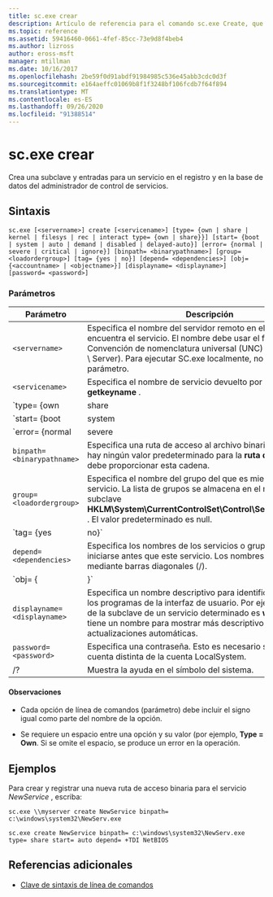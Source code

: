 ```yaml
---
title: sc.exe crear
description: Artículo de referencia para el comando sc.exe Create, que crea una subclave y entradas para un servicio en el registro y en la base de datos del administrador de control de servicios.
ms.topic: reference
ms.assetid: 59416460-0661-4fef-85cc-73e9d8f4beb4
ms.author: lizross
author: eross-msft
manager: mtillman
ms.date: 10/16/2017
ms.openlocfilehash: 2be59f0d91abdf91984985c536e45abb3cdc0d3f
ms.sourcegitcommit: e164aeffc01069b8f1f3248bf106fcdb7f64f894
ms.translationtype: MT
ms.contentlocale: es-ES
ms.lasthandoff: 09/26/2020
ms.locfileid: "91388514"
---
```

# <a name="scexe-create"></a>sc.exe crear

Crea una subclave y entradas para un servicio en el registro y en la base de datos del administrador de control de servicios.

## <a name="syntax"></a>Sintaxis

```
sc.exe [<servername>] create [<servicename>] [type= {own | share | kernel | filesys | rec | interact type= {own | share}}] [start= {boot | system | auto | demand | disabled | delayed-auto}] [error= {normal | severe | critical | ignore}] [binpath= <binarypathname>] [group= <loadordergroup>] [tag= {yes | no}] [depend= <dependencies>] [obj= {<accountname> | <objectname>}] [displayname= <displayname>] [password= <password>]
```

### <a name="parameters"></a>Parámetros

|Parámetro|Descripción|
|---------|-----------|
| `<servername>` | Especifica el nombre del servidor remoto en el que se encuentra el servicio. El nombre debe usar el formato de Convención de nomenclatura universal (UNC) (por ejemplo, mi \\ Server). Para ejecutar SC.exe localmente, no utilice este parámetro. |
| `<servicename>` | Especifica el nombre de servicio devuelto por la operación **getkeyname** . |
| `type= {own | share | kernel | filesys | rec | interact type= {own | share}}` | Especifica el tipo de servicio. Entre estas opciones se incluyen:<ul><li>**propietario** : especifica un servicio que se ejecuta en su propio proceso. No comparte un archivo ejecutable con otros servicios. Este es el valor predeterminado.</li><li>**compartir** : especifica un servicio que se ejecuta como un proceso compartido. Comparte un archivo ejecutable con otros servicios.</li><li>**kernel** : especifica un controlador.</li><li>**files** : especifica un controlador del sistema de archivos.</li><li>**rec** : especifica un controlador reconocido por el sistema de archivos que identifica los sistemas de archivos usados en el equipo.</li><li>**interactuar** : especifica un servicio que puede interactuar con el escritorio y recibir la entrada de los usuarios. Los servicios interactivos deben ejecutarse con la cuenta LocalSystem. Este tipo debe usarse junto con **Type = Own** o **Type = Shared** (por ejemplo, **Type = interactúe** **Type = Own**). El uso de **Type = interactúe** por sí mismo generará un error.</li></ul> |
| `start= {boot | system | auto | demand | disabled | delayed-auto}` | Especifica el tipo de inicio para el servicio. Entre estas opciones se incluyen:<ul><li>**arranque** : especifica un controlador de dispositivo que carga el cargador de arranque.</li><li>**sistema** : especifica un controlador de dispositivo que se inicia durante la inicialización del kernel.</li><li>**auto** -especifica un servicio que se inicia automáticamente cada vez que el equipo se reinicia y se ejecuta incluso si no hay un inicio de sesión en el equipo.</li><li>**Demand** : especifica un servicio que se debe iniciar manualmente. Este es el valor predeterminado si no se especifica **Start =** .</li><li>**Disabled** : especifica un servicio que no se puede iniciar. Para iniciar un servicio deshabilitado, cambie el tipo de inicio a otro valor.</li><li>**Delay-auto** -especifica un servicio que se inicia automáticamente un breve período de tiempo después de que se inicien otros servicios automáticos.</li></ul> |
| `error= {normal | severe | critical | ignore}` | Especifica la gravedad del error si el servicio no se inicia cuando se inicia el equipo. Entre estas opciones se incluyen:<ul><li>**normal** : especifica que el error se ha registrado y se muestra un cuadro de mensaje que informa al usuario de que se ha producido un error al iniciar un servicio. El inicio continuará. Esta es la configuración predeterminada.</li><li>**grave** : especifica que el error se registra (si es posible). El equipo intentará reiniciarse con la última configuración válida conocida. Esto podría dar lugar a que el equipo se reinicie, pero es posible que el servicio no se pueda ejecutar.</li><li>**Critical** : especifica que el error se registra (si es posible). El equipo intentará reiniciarse con la última configuración válida conocida. Si se produce un error en la última configuración válida conocida, también se produce un error de inicio y el proceso de arranque se detiene con un error de detención.</li><li>**omitir** : especifica que el error se ha registrado y el inicio continúa. No se proporciona ninguna notificación al usuario más allá de registrar el error en el registro de eventos.</li></ul> |
| `binpath= <binarypathname>` | Especifica una ruta de acceso al archivo binario del servicio. No hay ningún valor predeterminado para la **ruta de ruta =** y se debe proporcionar esta cadena. |
| `group= <loadordergroup>` | Especifica el nombre del grupo del que es miembro este servicio. La lista de grupos se almacena en el registro, en la subclave **HKLM\System\CurrentControlSet\Control\ServiceGroupOrder** . El valor predeterminado es null. |
| `tag= {yes | no}` | Especifica si se debe obtener o no un TagID de la llamada a CreateService. Las etiquetas solo se usan para los controladores de inicio de arranque y de inicio del sistema. |
| `depend= <dependencies>` | Especifica los nombres de los servicios o grupos que deben iniciarse antes que este servicio. Los nombres se separan mediante barras diagonales (/). |
| `obj= {<accountname> | <objectname>}` | Especifica el nombre de una cuenta en la que se ejecutará un servicio o especifica el nombre del objeto del controlador de Windows en el que se ejecutará el controlador. La configuración predeterminada es **LocalSystem**. |
| `displayname= <displayname>` | Especifica un nombre descriptivo para identificar el servicio en los programas de la interfaz de usuario. Por ejemplo, el nombre de la subclave de un servicio determinado es **wuauserv**, que tiene un nombre para mostrar más descriptivo de actualizaciones automáticas. |
| `password= <password>` | Especifica una contraseña. Esto es necesario si se usa una cuenta distinta de la cuenta LocalSystem. |
| /? | Muestra la ayuda en el símbolo del sistema. |

#### <a name="remarks"></a>Observaciones

- Cada opción de línea de comandos (parámetro) debe incluir el signo igual como parte del nombre de la opción.

- Se requiere un espacio entre una opción y su valor (por ejemplo, **Type = Own**. Si se omite el espacio, se produce un error en la operación.

## <a name="examples"></a>Ejemplos

Para crear y registrar una nueva ruta de acceso binaria para el servicio *NewService* , escriba:

```
sc.exe \\myserver create NewService binpath= c:\windows\system32\NewServ.exe
```

```
sc.exe create NewService binpath= c:\windows\system32\NewServ.exe type= share start= auto depend= +TDI NetBIOS
```

## <a name="additional-references"></a>Referencias adicionales

- [Clave de sintaxis de línea de comandos](command-line-syntax-key.md)
